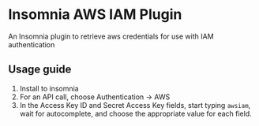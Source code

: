 # Insomnia AWS IAM Plugin

An Insomnia plugin to retrieve aws credentials for use with IAM authentication

## Usage guide

1. Install to insomnia
2. For an API call, choose Authentication -> AWS
3. In the Access Key ID and Secret Access Key fields, start typing `awsiam`, wait for autocomplete, and choose the appropriate value for each field.


